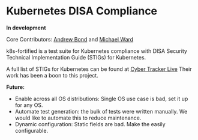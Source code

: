 # Kubernetes DISA Compliance

**In development**

Core Contributors: [Andrew Bond](https://github.com/aabond) and [Michael Ward](https://github.com/mward29)

k8s-fortified is a test suite for Kubernetes compliance with DISA Security Technical Implementation Guide (STIGs) for Kubernetes.

A full list of STIGs for Kubernetes can be found at [Cyber Tracker Live](https://cyber.trackr.live/stig/Kubernetes_STIG/1/0)
Their work has been a boon to this project.



**Future:**
  - Enable across all OS distributions: Single OS use case is bad, set it up for any OS.
  - Automate test generation: the bulk of tests were written manually. We would like to automate this to reduce maintenance.
  - Dynamic configuration: Static fields are bad. Make the easily configurable. 

